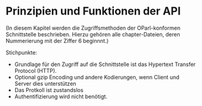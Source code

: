 Prinzipien und Funktionen der API
=================================

(In diesem Kapitel werden die Zugriffsmethoden der OParl-konformen 
Schnittstelle beschrieben. Hierzu gehören alle chapter-Dateien, deren
Nummerierung mit der Ziffer 6 beginnnt.)


Stichpunkte:

* Grundlage für den Zugriff auf die Schnittstelle ist das Hypertext Transfer 
Protocol (HTTP).
* Optional gzip Encoding und andere Kodierungen, wenn Client und Server dies 
unterstützen
* Das Protkoll ist zustandslos
* Authentifizierung wird nicht benötigt.
